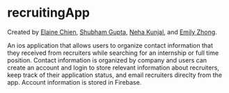 # recruitingApp

Created by [Elaine Chien](https://github.com/echienn), [Shubham Gupta](https://github.com/shubscode), [Neha Kunjal](https://github.com/nkunjal), and [Emily Zhong](https://github.com/emilyzhong).

An ios application that allows users to organize contact information that they received from recruiters while searching for an internship or full time position. Contact information is organized by company and users can create an account and login to store relevant information about recruiters, keep track of their application status, and email recruiters direclty from the app. Account information is stored in Firebase.
